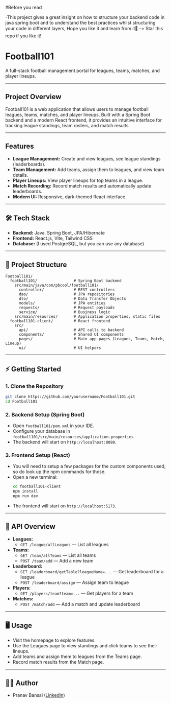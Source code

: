 #Before you read

-This project gives a great insight on how to structure your backend code in java spring boot and to understand the best practices whilst structuring your code in different layers, Hope you like it and learn from it💞
-⭐️ Star this repo if you like it! 

# Football101

A full-stack football management portal for leagues, teams, matches, and player lineups.

---

## Project Overview
Football101 is a web application that allows users to manage football leagues, teams, matches, and player lineups. Built with a Spring Boot backend and a modern React frontend, it provides an intuitive interface for tracking league standings, team rosters, and match results.

---

##  Features
- **League Management:** Create and view leagues, see league standings (leaderboards).
- **Team Management:** Add teams, assign them to leagues, and view team details.
- **Player Lineups:** View player lineups for top teams in a league.
- **Match Recording:** Record match results and automatically update leaderboards.
- **Modern UI:** Responsive, dark-themed React interface.

---

## 🛠️ Tech Stack
- **Backend:** Java, Spring Boot, JPA/Hibernate
- **Frontend:** React.js, Vite, Tailwind CSS
- **Database:** (I used PostgreSQL, but you can use any database)

---

## 📁 Project Structure

```
Football101/
  football101/                # Spring Boot backend
    src/main/java/com/pbcool/football101/
      controller/             # REST controllers
      dao/                    # JPA repositories
      dto/                    # Data Transfer Objects
      models/                 # JPA entities
      requests/               # Request payloads
      service/                # Business logic
    src/main/resources/       # Application properties, static files
  football101-client/         # React frontend
    src/
      api/                    # API calls to backend
      components/             # Shared UI components
      pages/                  # Main app pages (Leagues, Teams, Match, Lineup)
      ui/                     # UI helpers
```

---

## ⚡ Getting Started

### 1. Clone the Repository
```bash
git clone https://github.com/yourusername/Football101.git
cd Football101
```

### 2. Backend Setup (Spring Boot)
- Open `football101/pom.xml` in your IDE.
- Configure your database in `football101/src/main/resources/application.properties`
- The backend will start on `http://localhost:8080`.

### 3. Frontend Setup (React)
- You will need to setup a few packages for the custom components used, so do look up the npm commands for those.
- Open a new terminal:
  ```bash
  cd football101-client
  npm install
  npm run dev
  ```
- The frontend will start on `http://localhost:5173`.

---

## 🔗 API Overview

- **Leagues:**
  - `GET /league/allLeagues` — List all leagues
- **Teams:**
  - `GET /team/allTeams` — List all teams
  - `POST /team/add` — Add a new team
- **Leaderboard:**
  - `GET /leaderboard/getTable?leagueName=...` — Get leaderboard for a league
  - `POST /leaderboard/assign` — Assign team to league
- **Players:**
  - `GET /players/team?team=...` — Get players for a team
- **Matches:**
  - `POST /match/add` — Add a match and update leaderboard

---

## 🖥️ Usage
- Visit the homepage to explore features.
- Use the Leagues page to view standings and click teams to see their lineups.
- Add teams and assign them to leagues from the Teams page.
- Record match results from the Match page.

---

## 🙋‍♂️ Author
- Pranav Bansal ([LinkedIn](https://www.linkedin.com/in/pranavbansal/))